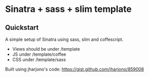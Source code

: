 # Sinatra + sass + slim template

## Quickstart

A simple setup of Sinatra using sass, slim and coffescript.

- Views should be under /template
- JS under /template/coffee
- CSS under /template/sass

Built using jharjono's code: https://gist.github.com/jharjono/859008
